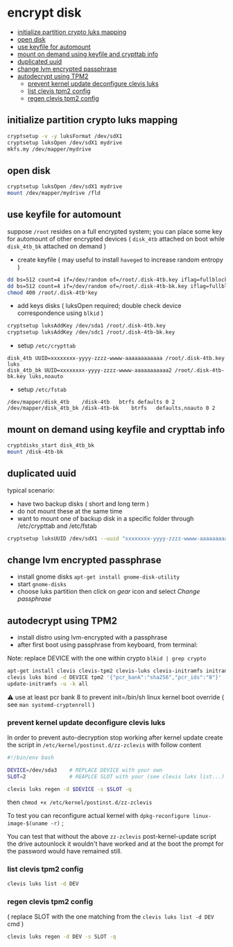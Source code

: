 # encrypt disk

<!-- TOC -->
- [initialize partition crypto luks mapping](#initialize-partition-crypto-luks-mapping)
- [open disk](#open-disk)
- [use keyfile for automount](#use-keyfile-for-automount)
- [mount on demand using keyfile and crypttab info](#mount-on-demand-using-keyfile-and-crypttab-info)
- [duplicated uuid](#duplicated-uuid)
- [change lvm encrypted passphrase](#change-lvm-encrypted-passphrase)
- [autodecrypt using TPM2](#autodecrypt-using-tpm2)
  - [prevent kernel update deconfigure clevis luks](#prevent-kernel-update-deconfigure-clevis-luks)
  - [list clevis tpm2 config](#list-clevis-tpm2-config)
  - [regen clevis tpm2 config](#regen-clevis-tpm2-config)
<!-- TOCEND -->

## initialize partition crypto luks mapping

```sh
cryptsetup -v -y luksFormat /dev/sdX1
cryptsetup luksOpen /dev/sdX1 mydrive
mkfs.my /dev/mapper/mydrive
```

## open disk

```sh
cryptsetup luksOpen /dev/sdX1 mydrive
mount /dev/mapper/mydrive /fld
```

## use keyfile for automount

suppose `/root` resides on a full encrypted system; you can place some key for automount of other encrypted devices ( `disk_4tb` attached on boot while `disk_4tb_bk` attached on demand )

- create keyfile ( may useful to install `haveged` to increase random entropy )

```sh
dd bs=512 count=4 if=/dev/random of=/root/.disk-4tb.key iflag=fullblock
dd bs=512 count=4 if=/dev/random of=/root/.disk-4tb-bk.key iflag=fullblock
chmod 400 /root/.disk-4tb*key
```

- add keys disks ( luksOpen required; double check device correspondence using `blkid` )

```sh
cryptsetup luksAddKey /dev/sda1 /root/.disk-4tb.key
cryptsetup luksAddKey /dev/sdc1 /root/.disk-4tb-bk.key
```

- setup `/etc/crypttab`

```
disk_4tb UUID=xxxxxxxx-yyyy-zzzz-wwww-aaaaaaaaaaaa /root/.disk-4tb.key luks
disk_4tb_bk UUID=xxxxxxxx-yyyy-zzzz-wwww-aaaaaaaaaaa2 /root/.disk-4tb-bk.key luks,noauto
```

- setup `/etc/fstab`

```
/dev/mapper/disk_4tb	/disk-4tb	btrfs defaults 0 2
/dev/mapper/disk_4tb_bk	/disk-4tb-bk	btrfs	defaults,noauto 0 2
```

## mount on demand using keyfile and crypttab info

```sh
cryptdisks_start disk_4tb_bk
mount /disk-4tb-bk
```

## duplicated uuid

typical scenario:
- have two backup disks ( short and long term )
- do not mount these at the same time
- want to mount one of backup disk in a specific folder through /etc/crypttab and /etc/fstab

```sh
cryptsetup luksUUID /dev/sdX1 --uuid "xxxxxxxx-yyyy-zzzz-wwww-aaaaaaaaaaaa"
```

## change lvm encrypted passphrase

- install gnome disks `apt-get install gnome-disk-utility`
- start `gnome-disks`
- choose luks partition then click on *gear* icon and select *Change passphrase*

## autodecrypt using TPM2

- install distro using lvm-encrypted with a passphrase
- after first boot using passphrase from keyboard, from terminal:

Note: replace DEVICE with the one within crypto `blkid | grep crypto`

```sh
apt-get install clevis clevis-tpm2 clevis-luks clevis-initramfs initramfs-tools
clevis luks bind -d DEVICE tpm2 '{"pcr_bank":"sha256","pcr_ids":"8"}'
update-initramfs -u -k all
```

:warning: use at least pcr bank 8 to prevent init=/bin/sh linux kernel boot override ( see `man systemd-cryptenroll` )

### prevent kernel update deconfigure clevis luks

In order to prevent auto-decryption stop working after kernel update create the script in `/etc/kernel/postinst.d/zz-zclevis` with follow content

```sh
#!/bin/env bash

DEVICE=/dev/sda3    # REPLACE DEVICE with your own
SLOT=2              # REAPLCE SLOT with your (see clevis luks list...)

clevis luks regen -d $DEVICE -s $SLOT -q
```

then `chmod +x /etc/kernel/postinst.d/zz-zclevis`

To test you can reconfigure actual kernel with `dpkg-reconfigure linux-image-$(uname -r)` ;

You can test that without the above `zz-zclevis` post-kernel-update script the drive autounlock it wouldn't have worked and at the boot the prompt for the password would have remained still.

### list clevis tpm2 config

```sh
clevis luks list -d DEV
```

### regen clevis tpm2 config

( replace SLOT with the one matching from the `clevis luks list -d DEV` cmd )

```sh
clevis luks regen -d DEV -s SLOT -q
```
